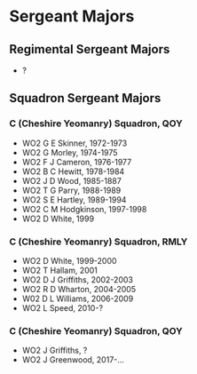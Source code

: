 # Sergeant Majors

## Regimental Sergeant Majors

* ?

## Squadron Sergeant Majors

### C (Cheshire Yeomanry) Squadron, QOY

* WO2 G E Skinner, 1972-1973
* WO2 G Morley, 1974-1975
* WO2 F J Cameron, 1976-1977
* WO2 B C Hewitt, 1978-1984
* WO2 J D Wood, 1985-1887
* WO2 T G Parry, 1988-1989
* WO2 S E Hartley, 1989-1994
* WO2 C M Hodgkinson, 1997-1998
* WO2 D White, 1999

### C (Cheshire Yeomanry) Squadron, RMLY

* WO2 D White, 1999-2000
* WO2 T Hallam, 2001
* WO2 D J Griffiths, 2002-2003
* WO2 R D Wharton, 2004-2005
* W02 D L Williams, 2006-2009
* WO2 L Speed, 2010-?

### C (Cheshire Yeomanry) Squadron, QOY

* WO2 J Griffiths, ?
* WO2 J Greenwood, 2017-...

